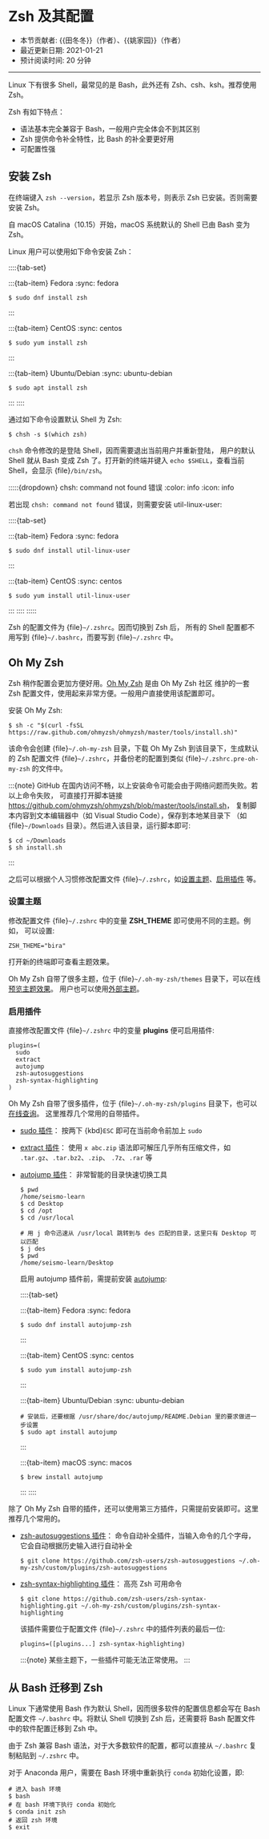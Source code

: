 # Zsh 及其配置

- 本节贡献者: {{田冬冬}}（作者）、{{姚家园}}（作者）
- 最近更新日期: 2021-01-21
- 预计阅读时间: 20 分钟

---

Linux 下有很多 Shell，最常见的是 Bash，此外还有 Zsh、csh、ksh。推荐使用 Zsh。

Zsh 有如下特点：

- 语法基本完全兼容于 Bash，一般用户完全体会不到其区别
- Zsh 提供命令补全特性，比 Bash 的补全要更好用
- 可配置性强

## 安装 Zsh

在终端键入 `zsh --version`，若显示 Zsh 版本号，则表示 Zsh
已安装。否则需要安装 Zsh。

自 macOS Catalina（10.15）开始，macOS 系统默认的 Shell 已由 Bash 变为 Zsh。

Linux 用户可以使用如下命令安装 Zsh：

::::{tab-set}

:::{tab-item} Fedora
:sync: fedora

```
$ sudo dnf install zsh
```
:::

:::{tab-item} CentOS
:sync: centos

```
$ sudo yum install zsh
```
:::

:::{tab-item} Ubuntu/Debian
:sync: ubuntu-debian

```
$ sudo apt install zsh
```
:::
::::

通过如下命令设置默认 Shell 为 Zsh:

```
$ chsh -s $(which zsh)
```

`chsh` 命令修改的是登陆 Shell，因而需要退出当前用户并重新登陆，
用户的默认 Shell 就从 Bash 变成 Zsh 了。打开新的终端并键入
`echo $SHELL`，查看当前 Shell，会显示 {file}`/bin/zsh`。

:::::{dropdown} chsh: command not found 错误
:color: info
:icon: info

若出现 `chsh: command not found` 错误，则需要安装 util-linux-user:

::::{tab-set}

:::{tab-item} Fedora
:sync: fedora

```
$ sudo dnf install util-linux-user
```
:::

:::{tab-item} CentOS
:sync: centos

```
$ sudo yum install util-linux-user
```
:::
::::
:::::

Zsh 的配置文件为 {file}`~/.zshrc`。因而切换到 Zsh 后，
所有的 Shell 配置都不用写到 {file}`~/.bashrc`，而要写到 {file}`~/.zshrc` 中。

## Oh My Zsh

Zsh 稍作配置会更加方便好用。[Oh My Zsh](https://ohmyz.sh/) 是由 Oh My Zsh 社区
维护的一套 Zsh 配置文件，使用起来非常方便。一般用户直接使用该配置即可。

安装 Oh My Zsh:

```
$ sh -c "$(curl -fsSL https://raw.github.com/ohmyzsh/ohmyzsh/master/tools/install.sh)"
```

该命令会创建 {file}`~/.oh-my-zsh` 目录，下载 Oh My Zsh 到该目录下，生成默认的 Zsh 配置文件
{file}`~/.zshrc`，并备份老的配置到类似 {file}`~/.zshrc.pre-oh-my-zsh` 的文件中。

:::{note}
GitHub 在国内访问不畅，以上安装命令可能会由于网络问题而失败。若以上命令失败，
可直接打开脚本链接 <https://github.com/ohmyzsh/ohmyzsh/blob/master/tools/install.sh>，
复制脚本内容到文本编辑器中（如 Visual Studio Code），保存到本地某目录下
（如 {file}`~/Downloads` 目录）。然后进入该目录，运行脚本即可:

```
$ cd ~/Downloads
$ sh install.sh
```
:::

之后可以根据个人习惯修改配置文件 {file}`~/.zshrc`，如[设置主题](https://github.com/ohmyzsh/ohmyzsh#themes)、[启用插件](https://github.com/ohmyzsh/ohmyzsh#plugins) 等。

### 设置主题

修改配置文件 {file}`~/.zshrc` 中的变量 **ZSH_THEME** 即可使用不同的主题。例如，
可以设置:

```
ZSH_THEME="bira"
```

打开新的终端即可查看主题效果。

Oh My Zsh 自带了很多主题，位于 {file}`~/.oh-my-zsh/themes` 目录下，可以在线[预览主题效果](https://github.com/ohmyzsh/ohmyzsh/wiki/Themes)。
用户也可以使用[外部主题](https://github.com/ohmyzsh/ohmyzsh/wiki/External-themes)。

### 启用插件

直接修改配置文件 {file}`~/.zshrc` 中的变量 **plugins** 便可启用插件:

```
plugins=(
  sudo
  extract
  autojump
  zsh-autosuggestions
  zsh-syntax-highlighting
)
```

Oh My Zsh 自带了很多插件，位于 {file}`~/.oh-my-zsh/plugins` 目录下，也可以[在线查询](https://github.com/ohmyzsh/ohmyzsh/wiki/Plugins-Overview)。
这里推荐几个常用的自带插件。

- [sudo 插件](https://github.com/ohmyzsh/ohmyzsh/tree/master/plugins/sudo)：
  按两下 {kbd}`ESC` 即可在当前命令前加上 `sudo`

- [extract 插件](https://github.com/ohmyzsh/ohmyzsh/tree/master/plugins/extract)：
  使用 `x abc.zip` 语法即可解压几乎所有压缩文件，如 `.tar.gz`、`.tar.bz2`、`.zip`、
  `.7z`、`.rar` 等

- [autojump 插件](https://github.com/ohmyzsh/ohmyzsh/tree/master/plugins/autojump)：
  非常智能的目录快速切换工具

  ```
  $ pwd
  /home/seismo-learn
  $ cd Desktop
  $ cd /opt
  $ cd /usr/local

  # 用 j 命令迅速从 /usr/local 跳转到与 des 匹配的目录，这里只有 Desktop 可以匹配
  $ j des
  $ pwd
  /home/seismo-learn/Desktop
  ```

  启用 autojump 插件前，需提前安装 [autojump](https://github.com/wting/autojump):

  ::::{tab-set}

  :::{tab-item} Fedora
  :sync: fedora

  ```
  $ sudo dnf install autojump-zsh
  ```
  :::

  :::{tab-item} CentOS
  :sync: centos

  ```
  $ sudo yum install autojump-zsh
  ```
  :::

  :::{tab-item} Ubuntu/Debian
  :sync: ubuntu-debian

  ```
  # 安装后，还要根据 /usr/share/doc/autojump/README.Debian 里的要求做进一步设置
  $ sudo apt install autojump
  ```
  :::

  :::{tab-item} macOS
  :sync: macos

  ```
  $ brew install autojump
  ```
  :::
  ::::

除了 Oh My Zsh 自带的插件，还可以使用第三方插件，只需提前安装即可。这里推荐几个常用的。

- [zsh-autosuggestions 插件](https://github.com/zsh-users/zsh-autosuggestions)：
  命令自动补全插件，当输入命令的几个字母，它会自动根据历史输入进行自动补全

  ```
  $ git clone https://github.com/zsh-users/zsh-autosuggestions ~/.oh-my-zsh/custom/plugins/zsh-autosuggestions
  ```

- [zsh-syntax-highlighting 插件](https://github.com/zsh-users/zsh-syntax-highlighting)：
  高亮 Zsh 可用命令

  ```
  $ git clone https://github.com/zsh-users/zsh-syntax-highlighting.git ~/.oh-my-zsh/custom/plugins/zsh-syntax-highlighting
  ```

  该插件需要位于配置文件 {file}`~/.zshrc` 中的插件列表的最后一位:

  ```
  plugins=([plugins...] zsh-syntax-highlighting)
  ```

  :::{note}
  某些主题下，一些插件可能无法正常使用。
  :::

## 从 Bash 迁移到 Zsh

Linux 下通常使用 Bash 作为默认 Shell，因而很多软件的配置信息都会写在
Bash 配置文件 `~/.bashrc` 中。将默认 Shell 切换到 Zsh 后，还需要将 Bash
配置文件中的软件配置迁移到 Zsh 中。

由于 Zsh 兼容 Bash 语法，对于大多数软件的配置，都可以直接从 `~/.bashrc`
复制粘贴到 `~/.zshrc` 中。

对于 Anaconda 用户，需要在 Bash 环境中重新执行 `conda` 初始化设置，即:

```
# 进入 bash 环境
$ bash
# 在 bash 环境下执行 conda 初始化
$ conda init zsh
# 返回 zsh 环境
$ exit
```
